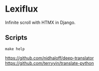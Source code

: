 # Lexiflux

Infinite scroll with HTMX in Django.

## Scripts
    make help

https://github.com/nidhaloff/deep-translator
https://github.com/terryyin/translate-python
